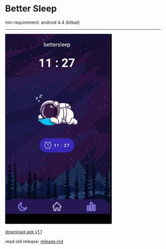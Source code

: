 # Better Sleep

min requirement: android 4.4 (kitkat)

----
![](bettersleep_v1.11.png)

[download apk v1.1](https://github.com/nursyah21/bettersleep/releases/tag/v1.1)

read old release: [release.md](release.md)
